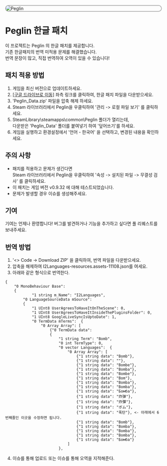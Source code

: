 <div style="border: 2px solid #aaa; border-radius: 12px; overflow: hidden;">
    <img src="https://cdn.akamai.steamstatic.com/steam/apps/1296610/header.jpg?t=1700092609" alt="Peglin" style="width: 10% align="center"; height: auto;">
</div>

# Peglin 한글 패치

이 프로젝트는 Peglin 의 한글 패치를 제공합니다.<br>
기존 한글패치의 번역 미적용 문제를 해결했습니다.<br>
번역 문장이 많고, 직접 번역하여 오역이 있을 수 있습니다!

## 패치 적용 방법

1. 게임을 최신 버전으로 업데이트하세요.
2. [[구글 드라이브로 이동]](https://drive.google.com/file/d/1dOSjEUDf_kLcs1wchbIX1sQGn4mf5Yj7/view?usp=sharing) 좌측 링크를 클릭하여, 한글 패치 파일을 다운받으세요.
3. 'Peglin_Data.zip' 파일을 압축 해제 하세요.
4. Steam 라이브러리에서 Peglin을 우클릭하여 '관리 -> 로컬 파일 보기' 를 클릭하세요.
5. SteamLibrary\steamapps\common\Peglin 폴더가 열리는데,<br>
다운받은 'Peglin_Data' 폴더를 붙여넣기 하여 '덮어쓰기'를 하세요.
6. 게임을 실행하고 환경설정에서 '언어 - 한국어' 을 선택하고, 변경된 내용을 확인하세요.

## 주의 사항

- 패치를 적용하고 문제가 생긴다면<br>
Steam 라이브러리에서 Peglin을 우클릭하여 '속성 -> 설치된 파일 -> 무결성 검사' 를 클릭하세요.
- 이 패치는 게임 버전 v0.9.32 에 대해 테스트되었습니다.
- 문제가 발생할 경우 이슈를 생성해주세요.

## 기여

기여는 언제나 환영합니다! 버그를 발견하거나 기능을 추가하고 싶다면 풀 리퀘스트를 보내주세요.

## 번역 방법
1. '<> Code -> Download ZIP' 을 클릭하여, 번역 파일을 다운받으세요.
2. 압축을 해제하여 I2Languages-resources.assets-11108.json를 여세요.
3. 아래와 같은 형식으로 번역한다. <br>
```
{
    "0 MonoBehaviour Base": 
    {
            "1 string m_Name": "I2Languages",
        "0 LanguageSourceData mSource": 
        {
            "1 UInt8 UserAgreesToHaveItOnTheScene": 0,
            "1 UInt8 UserAgreesToHaveItInsideThePluginsFolder": 0,
            "1 UInt8 GoogleLiveSyncIsUptoDate": 1,
            "0 TermData mTerms":  {
                "0 Array Array": [
                    {"0 TermData data": 
                    {
                        "1 string Term": "Bomb",
                        "0 int TermType": 0,
                        "0 vector Languages":  {
                            "0 Array Array": [
                                {"1 string data": "Bomb"},
                                {"1 string data": ""},
                                {"1 string data": "Bombe"},
                                {"1 string data": "Bomba"},
                                {"1 string data": "Bombe"},
                                {"1 string data": "Bom"},
                                {"1 string data": "Bomba"},
                                {"1 string data": "Bomba"},
                                {"1 string data": "Бомба"},
                                {"1 string data": "炸弹"},
                                {"1 string data": "炸彈"},
                                {"1 string data": "ボム"},
                                {"1 string data": "폭탄"}, <- 아래에서 6번째줄인 이곳을 수정하면 됩니다.
                                {"1 string data": "Bomb"},
                                {"1 string data": "Bomba"},
                                {"1 string data": "Bomba"},
                                {"1 string data": "Bomba"},
                                {"1 string data": "Бомба"}
                            ]
                        },
```
4. 이슈를 통해 업로드 또는 이슈를 통해 오역을 지적해준다.
